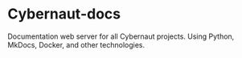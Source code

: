 # Cybernaut-docs
Documentation web server for all Cybernaut projects. Using Python, MkDocs, Docker, and other technologies.
